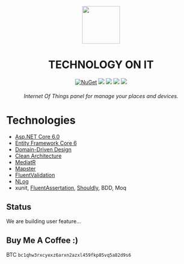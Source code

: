  <div align="center">
  <p>
    <a href="https://desk.techonit.org/" target="_blank">
      <img src="https://avatars.githubusercontent.com/u/95086346?s=200&v=4" width="100px;border-radius:50%;" />
    </a>
  </p>
  <h1>TECHNOLOGY ON IT</h1>
  <p>
    <a href="#" target="_blank"><img src="https://badges.frapsoft.com/os/v2/open-source.svg?v=103" alt="NuGet" /></a>
    <a href="https://learn.microsoft.com/en-us/aspnet/core/introduction-to-aspnet-core?view=aspnetcore-6.0" target="_blank"><img src="https://badgen.net/badge/.net/6.0/purple"/></a>
    <a href="desk.techonit.org" target="_blank"><img src="https://badgen.net/badge/build/passing/orange"/></a>
    <a href="#" target="_blank"><img src="https://badgen.net/npm/license/lodash"/></a>
    <a href="#buy-me-a-coffee-:)" target="_blank"><img src="https://badgen.net/badge/icon/buymeacoffee/green?icon=buymeacoffee&label"/></a>
  </p>
  <h6>Internet Of Things panel for manage your places and devices.</h6>
</div>

# Technologies
- [Asp.NET Core 6.0](https://learn.microsoft.com/en-us/aspnet/core/introduction-to-aspnet-core?view=aspnetcore-6.0)
- [Entity Framework Core 6](https://learn.microsoft.com/en-us/ef/core/)
- [Domain-Driven Design](https://learn.microsoft.com/en-us/dotnet/architecture/microservices/microservice-ddd-cqrs-patterns/ddd-oriented-microservice)
- [Clean Architecture](https://github.com/jasontaylordev/CleanArchitecture)
- [MediatR](https://github.com/jbogard/MediatR)
- [Mapster](https://github.com/MapsterMapper/Mapster)
- [FluentValidation](https://github.com/FluentValidation/FluentValidation)
- [NLog](https://github.com/NLog/NLog.Web)
- xunit, [FluentAssertation](https://fluentassertions.com/), [Shouldly](https://github.com/shouldly/shouldly), BDD, Moq

## Status
We are building user feature...

## Buy Me A Coffee :)
BTC 
`bc1qhw3rxcyexz6arxn2azxl459fkp85vq5a82d9s6`
